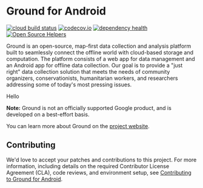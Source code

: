 # Ground for Android
[![cloud build status](https://storage.googleapis.com/gradle_cache_bucket/status.svg)](https://console.cloud.google.com/cloud-build/dashboard?project=ground-android-gcb)
[![codecov.io](https://codecov.io/github/google/ground-android/branch/master/graph/badge.svg)](https://codecov.io/github/google/ground-android)
[![dependency health](https://storage.googleapis.com/gradle_cache_bucket/dependency.svg)](https://storage.googleapis.com/gradle_cache_bucket/dependency.txt)
[![Open Source Helpers](https://www.codetriage.com/google/ground-android/badges/users.svg)](https://www.codetriage.com/google/ground-android)

Ground is an open-source, map-first data collection and analysis platform built
to seamlessly connect the offline world with cloud-based storage and
computation. The platform consists of a web app for data management and an
Android app for offline data collection. Our goal is to provide a "just right"
data collection solution that meets the needs of community organizers,
conservationists, humanitarian workers, and researchers addressing some of
today's most pressing issues.

Hello 

**Note:** Ground is not an officially supported Google product, and is developed
on a best-effort basis.

You can learn more about Ground on the [project
website](https://google.github.io/ground-platform).

## Contributing

We'd love to accept your patches and contributions to this project. For more
information, including details on the required Contributor License Agreement
(CLA), code reviews, and environment setup, see
[Contributing to Ground for Android](CONTRIBUTING.md). 
